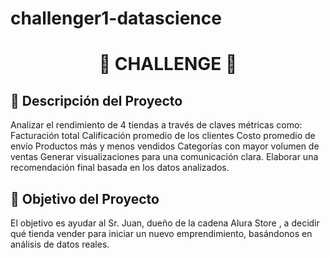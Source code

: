 # challenger1-datascience

<h1 align="center">🎁 CHALLENGE 🎉</h1>

<h2 align="left">📌 Descripción del Proyecto</h2>
Analizar el rendimiento de 4 tiendas a través de claves métricas como:
Facturación total
Calificación promedio de los clientes
Costo promedio de envío
Productos más y menos vendidos
Categorías con mayor volumen de ventas
Generar visualizaciones para una comunicación clara.
Elaborar una recomendación final basada en los datos analizados.

<h2 align="left">📌 Objetivo del Proyecto</h2>
El objetivo es ayudar al Sr. Juan, dueño de la cadena Alura Store , a decidir qué tienda vender para iniciar un nuevo emprendimiento, basándonos en análisis de datos reales.








